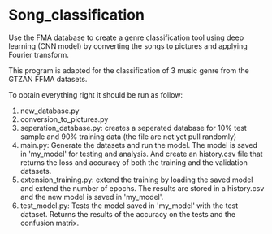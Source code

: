 # Song_classification

Use the FMA database to create a genre classification tool using deep learning (CNN model) by converting the songs to pictures and applying Fourier transform.

This program is adapted for the classification of 3 music genre from the GTZAN FFMA datasets. 


To obtain everything right it should be run as follow:
1) new_database.py
2) conversion_to_pictures.py
3) seperation_database.py: creates a seperated database for 10% test sample and 90% training data (the file are not yet pull randomly)
4) main.py: Generate the datasets and run the model. The model is saved in 'my_model' for testing and analysis. And create an history.csv file that returns the loss and accuracy of both the training and the validation datasets.
5) extension_training.py: extend the training by loading the saved model and extend the number of epochs. The results are stored in a history.csv and the new model is saved in 'my_model'.
6) test_model.py: Tests the model saved in 'my_model' with the test dataset. Returns the results of the accuracy on the tests and the confusion matrix. 

